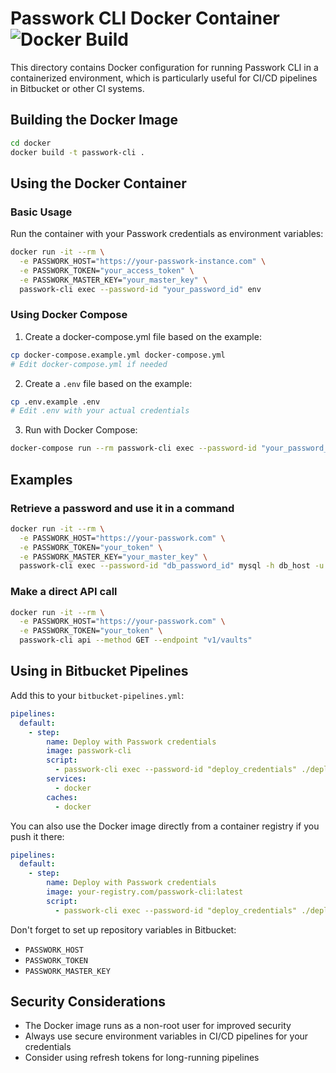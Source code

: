 # Passwork CLI Docker Container ![Docker Build](https://github.com/xaocmda/passwork-python/actions/workflows/docker.yaml/badge.svg)

This directory contains Docker configuration for running Passwork CLI in a containerized environment, which is particularly useful for CI/CD pipelines in Bitbucket or other CI systems.

## Building the Docker Image

```bash
cd docker
docker build -t passwork-cli .
```

## Using the Docker Container

### Basic Usage

Run the container with your Passwork credentials as environment variables:

```bash
docker run -it --rm \
  -e PASSWORK_HOST="https://your-passwork-instance.com" \
  -e PASSWORK_TOKEN="your_access_token" \
  -e PASSWORK_MASTER_KEY="your_master_key" \
  passwork-cli exec --password-id "your_password_id" env
```

### Using Docker Compose

1. Create a docker-compose.yml file based on the example:

```bash
cp docker-compose.example.yml docker-compose.yml
# Edit docker-compose.yml if needed
```

2. Create a `.env` file based on the example:

```bash
cp .env.example .env
# Edit .env with your actual credentials
```

3. Run with Docker Compose:

```bash
docker-compose run --rm passwork-cli exec --password-id "your_password_id" env
```

## Examples

### Retrieve a password and use it in a command

```bash
docker run -it --rm \
  -e PASSWORK_HOST="https://your-passwork.com" \
  -e PASSWORK_TOKEN="your_token" \
  -e PASSWORK_MASTER_KEY="your_master_key" \
  passwork-cli exec --password-id "db_password_id" mysql -h db_host -u admin -p$DB_PASSWORD db_name
```

### Make a direct API call

```bash
docker run -it --rm \
  -e PASSWORK_HOST="https://your-passwork.com" \
  -e PASSWORK_TOKEN="your_token" \
  passwork-cli api --method GET --endpoint "v1/vaults"
```

## Using in Bitbucket Pipelines

Add this to your `bitbucket-pipelines.yml`:

```yaml
pipelines:
  default:
    - step:
        name: Deploy with Passwork credentials
        image: passwork-cli
        script:
          - passwork-cli exec --password-id "deploy_credentials" ./deploy.sh
        services:
          - docker
        caches:
          - docker
```

You can also use the Docker image directly from a container registry if you push it there:

```yaml
pipelines:
  default:
    - step:
        name: Deploy with Passwork credentials
        image: your-registry.com/passwork-cli:latest
        script:
          - passwork-cli exec --password-id "deploy_credentials" ./deploy.sh
```

Don't forget to set up repository variables in Bitbucket:

- `PASSWORK_HOST`
- `PASSWORK_TOKEN`
- `PASSWORK_MASTER_KEY`

## Security Considerations

- The Docker image runs as a non-root user for improved security
- Always use secure environment variables in CI/CD pipelines for your credentials
- Consider using refresh tokens for long-running pipelines

